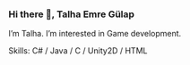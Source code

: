 ### Hi there 👋, Talha Emre Gülap
I’m Talha. I’m interested in Game development.

Skills: C# / Java / C / Unity2D / HTML



